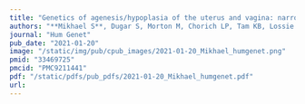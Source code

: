 ```yaml
---
title: "Genetics of agenesis/hypoplasia of the uterus and vagina: narrowing down the number of candidate genes for Mayer-Rokitansky-Küster-Hauser Syndrome"
authors: "**Mikhael S**, Dugar S, Morton M, Chorich LP, Tam KB, Lossie AC, Kim HG, Knight J, Taylor HS, Mukherjee S, Capra JA, Phillips JA 3rd, Friez M, Layman LC."
journal: "Hum Genet"
pub_date: "2021-01-20"
image: "/static/img/pub/cpub_images/2021-01-20_Mikhael_humgenet.png"
pmid: "33469725"
pmcid: "PMC9211441"
pdf: "/static/pdfs/pub_pdfs/2021-01-20_Mikhael_humgenet.pdf"
url: 
---
```

